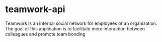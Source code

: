 # teamwork-api
Teamwork is an ​internal social network for employees of an organization. The goal of this application is to facilitate more interaction between colleagues and promote team bonding
